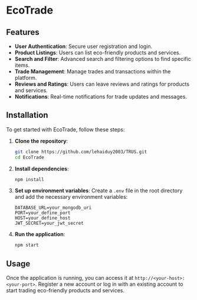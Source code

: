 # EcoTrade

## Features

- **User Authentication**: Secure user registration and login.
- **Product Listings**: Users can list eco-friendly products and services.
- **Search and Filter**: Advanced search and filtering options to find specific items.
- **Trade Management**: Manage trades and transactions within the platform.
- **Reviews and Ratings**: Users can leave reviews and ratings for products and services.
- **Notifications**: Real-time notifications for trade updates and messages.

## Installation

To get started with EcoTrade, follow these steps:

1. **Clone the repository**:

   ```bash
   git clone https://github.com/lehaiduy2003/TRUS.git
   cd EcoTrade
   ```

2. **Install dependencies**:

   ```bash
   npm install
   ```

3. **Set up environment variables**:
   Create a `.env` file in the root directory and add the necessary environment variables:

   ```env
   DATABASE_URL=your_mongodb_uri
   PORT=your_define_port
   HOST=your_define_host
   JWT_SECRET=your_jwt_secret
   ```

4. **Run the application**:
   ```bash
   npm start
   ```

## Usage

Once the application is running, you can access it at `http://<your-host>:<your-port>`. Register a new account or log in with an existing account to start trading eco-friendly products and services.
